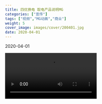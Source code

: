 ```yaml
---
title: 四优换电 取电产品说明MG
categories: ["宣传"]
tags: ["视频","MG动画","商业"]
weight: 5
cover_image: images/cover/200401.jpg
date: 2020-04-01
---
```


<tag>2020-04-01</tag>


<video src="/videos/200401.mp4" controls="controls" loop="loop">
您的浏览器不支持 video 标签。
</video>